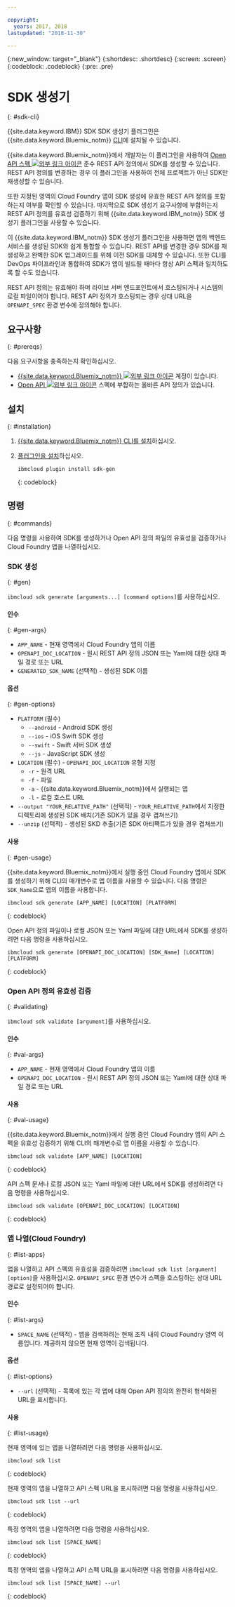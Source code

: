 ```yaml
---

copyright:
  years: 2017, 2018
lastupdated: "2018-11-30"

---
```

{:new_window: target="_blank"}
{:shortdesc: .shortdesc}
{:screen: .screen}
{:codeblock: .codeblock}
{:pre: .pre}

# SDK 생성기
{: #sdk-cli}

{{site.data.keyword.IBM}} SDK SDK 생성기 플러그인은 {{site.data.keyword.Bluemix_notm}} [CLI](/docs/cli/index.html#overview)에 설치될 수 있습니다.

{{site.data.keyword.Bluemix_notm}}에서 개발자는 이 플러그인을 사용하여 [Open API 스펙 ![외부 링크 아이콘](../../icons/launch-glyph.svg "외부 링크 아이콘")](https://www.openapis.org/) 준수 REST API 정의에서 SDK를 생성할 수 있습니다. REST API 정의를 변경하는 경우 이 플러그인을 사용하여 전체 프로젝트가 아닌 SDK만 재생성할 수 있습니다.

또한 지정된 영역의 Cloud Foundry 앱이 SDK 생성에 유효한 REST API 정의를 포함하는지 여부를 확인할 수 있습니다. 마지막으로 SDK 생성기 요구사항에 부합하는지 REST API 정의를 유효성 검증하기 위해 {{site.data.keyword.IBM_notm}} SDK 생성기 플러그인을 사용할 수 있습니다.

이 {{site.data.keyword.IBM_notm}} SDK 생성기 플러그인을 사용하면 앱의 백엔드 서비스를 생성된 SDK와 쉽게 통합할 수 있습니다. REST API를 변경한 경우 SDK를 재생성하고 완벽한 SDK 업그레이드를 위해 이전 SDK를 대체할 수 있습니다. 또한 CLI를 DevOps 파이프라인과 통합하여 SDK가 앱이 빌드될 때마다 항상 API 스펙과 일치하도록 할 수도 있습니다.

REST API 정의는 유효해야 하며 라이브 서버 엔드포인트에서 호스팅되거나 시스템의 로컬 파일이어야 합니다. REST API 정의가 호스팅되는 경우 상대 URL을 `OPENAPI_SPEC` 환경 변수에 정의해야 합니다.


## 요구사항
{: #prereqs}

다음 요구사항을 충족하는지 확인하십시오.

* [{{site.data.keyword.Bluemix_notm}} ![외부 링크 아이콘](../../icons/launch-glyph.svg "외부 링크 아이콘")](https://{DomainName}) 계정이 있습니다.
* [Open API ![외부 링크 아이콘](../../icons/launch-glyph.svg "외부 링크 아이콘")](https://www.openapis.org/) 스펙에 부합하는 올바른 API 정의가 있습니다.


## 설치
{: #installation}

1. [{{site.data.keyword.Bluemix_notm}} CLI를 설치](/docs/cli/index.html#overview)하십시오.

2. [플러그인을 설치](/docs/cli/reference/bluemix_cli/all_versions.html#install_plug-in)하십시오.

	```
	ibmcloud plugin install sdk-gen
	```
	{: codeblock}


## 명령
{: #commands}

다음 명령을 사용하여 SDK를 생성하거나 Open API 정의 파일의 유효성을 검증하거나 Cloud Foundry 앱을 나열하십시오.


### SDK 생성
{: #gen}

`ibmcloud sdk generate [arguments...] [command options]`를 사용하십시오.


#### 인수
{: #gen-args}

* `APP_NAME` - 현재 영역에서 Cloud Foundry 앱의 이름
* `OPENAPI_DOC_LOCATION` - 원시 REST API 정의 JSON 또는 Yaml에 대한 상대 파일 경로 또는 URL
* `GENERATED_SDK_NAME` (선택적) - 생성된 SDK 이름


#### 옵션
{: #gen-options}

* `PLATFORM` (필수)
   * `--android` - Android SDK 생성
   * `--ios` - iOS Swift SDK 생성
   * `--swift` - Swift 서버 SDK 생성
   * `--js` - JavaScript SDK 생성
* `LOCATION` (필수) - `OPENAPI_DOC_LOCATION` 유형 지정
   * `-r` - 원격 URL
   * `-f` - 파일
   * `-a` - {{site.data.keyword.Bluemix_notm}}에서 실행되는 앱
   * `-l` - 로컬 호스트 URL
* `--output "YOUR_RELATIVE_PATH"` (선택적) - `YOUR_RELATIVE_PATH`에서 지정한 디렉토리에 생성된 SDK 배치(기존 SDK가 있을 경우 겹쳐쓰기)
* `--unzip` (선택적) - 생성된 SKD 추출(기존 SDK 아티팩트가 있을 경우 겹쳐쓰기)


#### 사용
{: #gen-usage}

{{site.data.keyword.Bluemix_notm}}에서 실행 중인 Cloud Foundry 앱에서 SDK를 생성하기 위해 CLI의 매개변수로 앱 이름을 사용할 수 있습니다. 다음 명령은 `SDK_Name`으로 앱의 이름을 사용합니다.

```
ibmcloud sdk generate [APP_NAME] [LOCATION] [PLATFORM]
```
{: codeblock}

Open API 정의 파일이나 로컬 JSON 또는 Yaml 파일에 대한 URL에서 SDK를 생성하려면 다음 명령을 사용하십시오.

```
ibmcloud sdk generate [OPENAPI_DOC_LOCATION] [SDK_Name] [LOCATION] [PLATFORM]
```
{: codeblock}


### Open API 정의 유효성 검증
{: #validating}

`ibmcloud sdk validate [argument]`를 사용하십시오.


#### 인수
{: #val-args}

* `APP_NAME` - 현재 영역에서 Cloud Foundry 앱의 이름
* `OPENAPI_DOC_LOCATION` - 원시 REST API 정의 JSON 또는 Yaml에 대한 상대 파일 경로 또는 URL


#### 사용
{: #val-usage}

{{site.data.keyword.Bluemix_notm}}에서 실행 중인 Cloud Foundry 앱의 API 스펙을 유효성 검증하기 위해 CLI의 매개변수로 앱 이름을 사용할 수 있습니다.

```
ibmcloud sdk validate [APP_NAME] [LOCATION]
```
{: codeblock}

API 스펙 문서나 로컬 JSON 또는 Yaml 파일에 대한 URL에서 SDK를 생성하려면 다음 명령을 사용하십시오.

```
ibmcloud sdk validate [OPENAPI_DOC_LOCATION] [LOCATION]
```
{: codeblock}



### 앱 나열(Cloud Foundry)
{: #list-apps}

앱을 나열하고 API 스펙의 유효성을 검증하려면 `ibmcloud sdk list [argument] [option]`을 사용하십시오. `OPENAPI_SPEC` 환경 변수가 스펙을 호스팅하는 상대 URL 경로로 설정되어야 합니다.


#### 인수
{: #list-args}

* `SPACE_NAME` (선택적) - 앱을 검색하려는 현재 조직 내의 Cloud Foundry 영역 이름입니다. 제공하지 않으면 현재 영역이 검색됩니다.


#### 옵션
{: #list-options}

* `--url` (선택적) - 목록에 있는 각 앱에 대해 Open API 정의의 완전히 형식화된 URL을 표시합니다.


#### 사용
{: #list-usage}

현재 영역에 있는 앱을 나열하려면 다음 명령을 사용하십시오.

```
ibmcloud sdk list
```
{: codeblock}

현재 영역의 앱을 나열하고 API 스펙 URL을 표시하려면 다음 명령을 사용하십시오.

```
ibmcloud sdk list --url
```
{: codeblock}

특정 영역의 앱을 나열하려면 다음 명령을 사용하십시오.

```
ibmcloud sdk list [SPACE_NAME]
```
{: codeblock}

특정 영역의 앱을 나열하고 API 스펙 URL을 표시하려면 다음 명령을 사용하십시오.

```
ibmcloud sdk list [SPACE_NAME] --url
```
{: codeblock}
